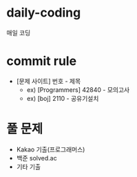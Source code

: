 # daily-coding
매일 코딩



# commit rule

- [문제 사이트] 번호 - 제목
  - ex) [Programmers] 42840  - 모의고사
  - ex) [boj] 2110 - 공유기설치


# 풀 문제
- Kakao 기출(프로그래머스)
- 백준 solved.ac
- 기타 기출
